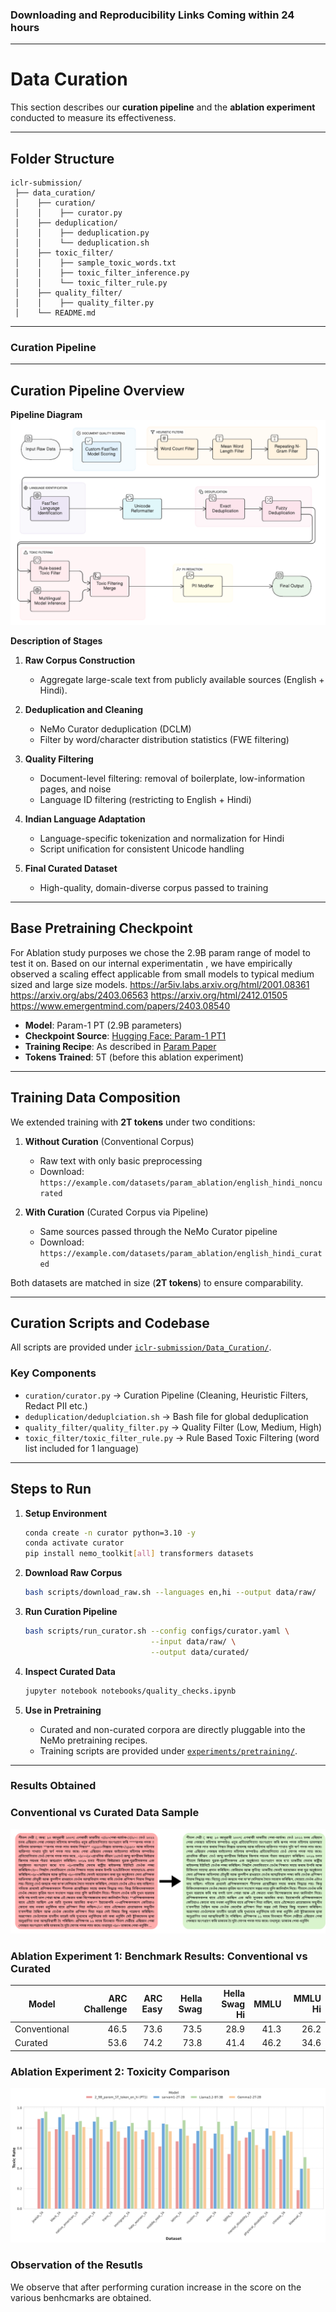  ### Downloading and Reproducibility Links Coming within 24 hours
 
---

# Data Curation

This section describes our **curation pipeline** and the **ablation experiment** conducted to measure its effectiveness.

---

## Folder Structure

```
iclr-submission/
 ├── data_curation/
 │    ├── curation/
 │    │    ├── curator.py
 │    ├── deduplication/
 │    │    ├── deduplication.py
 │    │    └── deduplication.sh
 │    ├── toxic_filter/
 │    │    ├── sample_toxic_words.txt
 │    │    ├── toxic_filter_inference.py
 │    │    └── toxic_filter_rule.py
 │    ├── quality_filter/
 │    │    ├── quality_filter.py
 │    └── README.md
```
---

### Curation Pipeline

---

## Curation Pipeline Overview

**Pipeline Diagram**
![Curation Pipeline](/readme-resources/data-curation.png)

**Description of Stages**

1. **Raw Corpus Construction**

   * Aggregate large-scale text from publicly available sources (English + Hindi).
2. **Deduplication and Cleaning**

   * NeMo Curator deduplication (DCLM)
   * Filter by word/character distribution statistics (FWE filtering)
3. **Quality Filtering**

   * Document-level filtering: removal of boilerplate, low-information pages, and noise
   * Language ID filtering (restricting to English + Hindi)
4. **Indian Language Adaptation**

   * Language-specific tokenization and normalization for Hindi
   * Script unification for consistent Unicode handling
5. **Final Curated Dataset**

   * High-quality, domain-diverse corpus passed to training

---

## Base Pretraining Checkpoint

For Ablation study purposes we chose the 2.9B param range of model to test it on.
Based on our internal experimentatin , we have empirically observed a scaling effect applicable from small models to typical medium sized and large size models.
https://ar5iv.labs.arxiv.org/html/2001.08361
https://arxiv.org/abs/2403.06563
https://arxiv.org/html/2412.01505
https://www.emergentmind.com/papers/2403.08540

* **Model**: Param-1 PT (2.9B parameters)
* **Checkpoint Source**: [Hugging Face: Param-1 PT1](https://huggingface.co/bharatgenai/Param-1)
* **Training Recipe**: As described in [Param Paper](https://arxiv.org/pdf/2507.13390)
* **Tokens Trained**: 5T (before this ablation experiment)

---

## Training Data Composition

We extended training with **2T tokens** under two conditions:

1. **Without Curation** (Conventional Corpus)

   * Raw text with only basic preprocessing
   * Download: `https://example.com/datasets/param_ablation/english_hindi_noncurated`

2. **With Curation** (Curated Corpus via Pipeline)

   * Same sources passed through the NeMo Curator pipeline
   * Download: `https://example.com/datasets/param_ablation/english_hindi_curated`

Both datasets are matched in size (**2T tokens**) to ensure comparability.

---

## Curation Scripts and Codebase

All scripts are provided under [`iclr-submission/Data_Curation/`](experiments/data_curation/).

### Key Components

* `curation/curator.py` → Curation Pipeline (Cleaning, Heuristic Filters, Redact PII etc.)
* `deduplication/deduplciation.sh` → Bash file for global deduplication
* `quality_filter/quality_filter.py` → Quality Filter (Low, Medium, High)
* `toxic_filter/toxic_filter_rule.py` → Rule Based Toxic Filtering (word list included for 1 language)

---

## Steps to Run

1. **Setup Environment**

   ```bash
   conda create -n curator python=3.10 -y
   conda activate curator
   pip install nemo_toolkit[all] transformers datasets
   ```

2. **Download Raw Corpus**

   ```bash
   bash scripts/download_raw.sh --languages en,hi --output data/raw/
   ```

3. **Run Curation Pipeline**

   ```bash
   bash scripts/run_curator.sh --config configs/curator.yaml \
                               --input data/raw/ \
                               --output data/curated/
   ```

4. **Inspect Curated Data**

   ```bash
   jupyter notebook notebooks/quality_checks.ipynb
   ```

5. **Use in Pretraining**

   * Curated and non-curated corpora are directly pluggable into the NeMo pretraining recipes.
   * Training scripts are provided under [`experiments/pretraining/`](experiments/pretraining/).

---

### Results Obtained

### Conventional vs Curated Data Sample

![Curation Sample](/readme-resources/curation.png)

### Ablation Experiment 1: Benchmark Results: Conventional vs Curated

| **Model**      | **ARC Challenge** | **ARC Easy** | **Hella Swag** | **Hella Swag Hi** | **MMLU** | **MMLU Hi** |
|----------------|------------------:|--------------:|----------------:|------------------:|---------:|------------:|
| Conventional   | 46.5              | 73.6          | 73.5            | 28.9              | 41.3     | 26.2        |
| Curated        | 53.6              | 74.2          | 73.8            | 41.4              | 46.2     | 34.6        |

### Ablation Experiment 2: Toxicity Comparison

![Toxicity Sample](/readme-resources/toxic-comparison)

### Observation of the Resutls

We observe that after performing curation increase in the score on the various benhcmarks are obtained.
